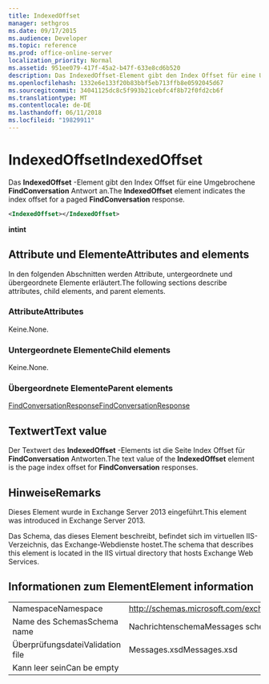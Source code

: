 ```yaml
---
title: IndexedOffset
manager: sethgros
ms.date: 09/17/2015
ms.audience: Developer
ms.topic: reference
ms.prod: office-online-server
localization_priority: Normal
ms.assetid: 951ee079-417f-45a2-b47f-633e8cd6b520
description: Das IndexedOffset-Element gibt den Index Offset für eine Umgebrochene FindConversation Antwort an.
ms.openlocfilehash: 1332e6e133f20b83bbf5eb713ffb8e0592045d67
ms.sourcegitcommit: 34041125dc8c5f993b21cebfc4f8b72f0fd2cb6f
ms.translationtype: MT
ms.contentlocale: de-DE
ms.lasthandoff: 06/11/2018
ms.locfileid: "19829911"
---
```

# <a name="indexedoffset"></a><span data-ttu-id="3111e-103">IndexedOffset</span><span class="sxs-lookup"><span data-stu-id="3111e-103">IndexedOffset</span></span>

<span data-ttu-id="3111e-104">Das **IndexedOffset** -Element gibt den Index Offset für eine Umgebrochene **FindConversation** Antwort an.</span><span class="sxs-lookup"><span data-stu-id="3111e-104">The **IndexedOffset** element indicates the index offset for a paged **FindConversation** response.</span></span> 
  
```XML
<IndexedOffset></IndexedOffset>
```

 <span data-ttu-id="3111e-105">**int**</span><span class="sxs-lookup"><span data-stu-id="3111e-105">**int**</span></span>
## <a name="attributes-and-elements"></a><span data-ttu-id="3111e-106">Attribute und Elemente</span><span class="sxs-lookup"><span data-stu-id="3111e-106">Attributes and elements</span></span>

<span data-ttu-id="3111e-107">In den folgenden Abschnitten werden Attribute, untergeordnete und übergeordnete Elemente erläutert.</span><span class="sxs-lookup"><span data-stu-id="3111e-107">The following sections describe attributes, child elements, and parent elements.</span></span>
  
### <a name="attributes"></a><span data-ttu-id="3111e-108">Attribute</span><span class="sxs-lookup"><span data-stu-id="3111e-108">Attributes</span></span>

<span data-ttu-id="3111e-109">Keine.</span><span class="sxs-lookup"><span data-stu-id="3111e-109">None.</span></span>
  
### <a name="child-elements"></a><span data-ttu-id="3111e-110">Untergeordnete Elemente</span><span class="sxs-lookup"><span data-stu-id="3111e-110">Child elements</span></span>

<span data-ttu-id="3111e-111">Keine.</span><span class="sxs-lookup"><span data-stu-id="3111e-111">None.</span></span>
  
### <a name="parent-elements"></a><span data-ttu-id="3111e-112">Übergeordnete Elemente</span><span class="sxs-lookup"><span data-stu-id="3111e-112">Parent elements</span></span>

[<span data-ttu-id="3111e-113">FindConversationResponse</span><span class="sxs-lookup"><span data-stu-id="3111e-113">FindConversationResponse</span></span>](findconversationresponse.md)
  
## <a name="text-value"></a><span data-ttu-id="3111e-114">Textwert</span><span class="sxs-lookup"><span data-stu-id="3111e-114">Text value</span></span>

<span data-ttu-id="3111e-115">Der Textwert des **IndexedOffset** -Elements ist die Seite Index Offset für **FindConversation** Antworten.</span><span class="sxs-lookup"><span data-stu-id="3111e-115">The text value of the **IndexedOffset** element is the page index offset for **FindConversation** responses.</span></span> 
  
## <a name="remarks"></a><span data-ttu-id="3111e-116">Hinweise</span><span class="sxs-lookup"><span data-stu-id="3111e-116">Remarks</span></span>

<span data-ttu-id="3111e-117">Dieses Element wurde in Exchange Server 2013 eingeführt.</span><span class="sxs-lookup"><span data-stu-id="3111e-117">This element was introduced in Exchange Server 2013.</span></span>
  
<span data-ttu-id="3111e-118">Das Schema, das dieses Element beschreibt, befindet sich im virtuellen IIS-Verzeichnis, das Exchange-Webdienste hostet.</span><span class="sxs-lookup"><span data-stu-id="3111e-118">The schema that describes this element is located in the IIS virtual directory that hosts Exchange Web Services.</span></span>
  
## <a name="element-information"></a><span data-ttu-id="3111e-119">Informationen zum Element</span><span class="sxs-lookup"><span data-stu-id="3111e-119">Element information</span></span>

|||
|:-----|:-----|
|<span data-ttu-id="3111e-120">Namespace</span><span class="sxs-lookup"><span data-stu-id="3111e-120">Namespace</span></span>  <br/> |http://schemas.microsoft.com/exchange/services/2006/messages  <br/> |
|<span data-ttu-id="3111e-121">Name des Schemas</span><span class="sxs-lookup"><span data-stu-id="3111e-121">Schema name</span></span>  <br/> |<span data-ttu-id="3111e-122">Nachrichtenschema</span><span class="sxs-lookup"><span data-stu-id="3111e-122">Messages schema</span></span>  <br/> |
|<span data-ttu-id="3111e-123">Überprüfungsdatei</span><span class="sxs-lookup"><span data-stu-id="3111e-123">Validation file</span></span>  <br/> |<span data-ttu-id="3111e-124">Messages.xsd</span><span class="sxs-lookup"><span data-stu-id="3111e-124">Messages.xsd</span></span>  <br/> |
|<span data-ttu-id="3111e-125">Kann leer sein</span><span class="sxs-lookup"><span data-stu-id="3111e-125">Can be empty</span></span>  <br/> ||
   

